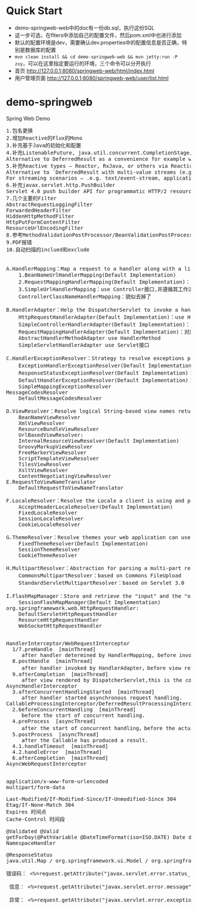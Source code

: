# Quick Start
- demo-springweb-web中的doc有一份db.sql，执行这份SQL
- 这一步可选，在flters中添加自己的配置文件，然后pom.xml中也进行添加
- 默认的配置环境是dev，需要确认dev.properties中的配置信息是否正确，特别是数据库的配置
- `mvn clean install && cd demo-springweb-web && mvn jetty:run -P zxy`，可以在这里指定要运行的环境，三个命令可以分开执行
- 首页 http://127.0.0.1:8080/springweb-web/html/index.html
- 用户管理页面 http://127.0.0.1:8080/springweb-web/user/list.html


# demo-springweb
Spring Web Demo
<pre>
1.包名更换
2.增加Reactive的Flux的Mono
3.补充基于Java的初始化和配置
4.补充ListenableFuture<V>, java.util.concurrent.CompletionStage<V>, java.util.concurrent.CompletableFuture<V>
Alternative to DeferredResult as a convenience for example when an underlying service returns one of those.
5.补充Reactive types — Reactor, RxJava, or others via ReactiveAdapterRegistry
Alternative to `DeferredResult with multi-value streams (e.g. Flux, Observable) collected to a List.
For streaming scenarios — .e.g. text/event-stream, application/json+stream, SseEmitter and ResponseBodyEmitter are used instead, where ServletOutputStream blocking I/O is performed on a Spring MVC managed thread and back pressure applied against the completion of each write.
6.补充javax.servlet.http.PushBuilder
Servlet 4.0 push builder API for programmatic HTTP/2 resource pushes. Note that per Servlet spec, the injected PushBuilder instance can be null if the client does not support that HTTP/2 feature.
7.几个主要的Filter
AbstractRequestLoggingFilter
ForwardedHeaderFilter
HiddenHttpMethodFilter
HttpPutFormContentFilter
ResourceUrlEncodingFilter
8.参考MethodValidationPostProcessor/BeanValidationPostProcessor使用AOP来实现非Web层的校验
9.PDF报错
10.自动扫描的inclued和exclude


A.HandlerMapping：Map a request to a handler along with a list of HandlerInterceptor for pre- and post-processing.
    1.BeanNameUrlHandlerMapping(Default Implementation)
    2.RequestMappingHandlerMapping(Default Implementation)：use @RequestMapping in @Controller(HandlerMethod).
    3.SimpleUrlHandlerMapping：use Controller接口,并遵循其工作流
    ControllerClassNameHandlerMapping：貌似去掉了   

B.HandlerAdapter：Help the DispatcherServlet to invoke a handler mapped to a request regardless of how the handler is actually invoked.the main purpose is to shield the DispatcherServlet from such details. 
    HttpRequestHandlerAdapter(Default Implementation)：use HttpRequestHandler接口(DefaultServletHttpRequestHandler)
    SimpleControllerHandlerAdapter(Default Implementation)：对应SimpleUrlHandlerMapping.
    RequestMappingHandlerAdapter(Default Implementation)：对应RequestMappingHandlerMapping.
    AbstractHandlerMethodAdapter use HandlerMethod
    SimpleServletHandlerAdapter use Servlet接口

C.HandlerExceptionResolver：Strategy to resolve exceptions possibly mapping them to handlers, or to HTML error views, or other.
    ExceptionHandlerExceptionResolver(Default Implementation)：@ExceptionHandler
    ResponseStatusExceptionResolver(Default Implementation)：@ResponseStatus
    DefaultHandlerExceptionResolver(Default Implementation)：
    SimpleMappingExceptionResolver
MessageCodesResolver
    DefaultMessageCodesResolver

D.ViewResolver：Resolve logical String-based view names returned from a handler to an actual View to render to the response with. 
    BeanNameViewResolver
    XmlViewResolver
    ResourceBundleViewResolver
    UrlBasedViewResolver:
    InternalResourceViewResolver(Default Implementation)
    GroovyMarkupViewResolver
    FreeMarkerViewResolver
    ScriptTemplateViewResolver
    TilesViewResolver
    XsltViewResolver   
    ContentNegotiatingViewResolver
E.RequestToViewNameTranslator
    DefaultRequestToViewNameTranslator

F.LocaleResolver：Resolve the Locale a client is using and possibly their time zone, in order to be able to offer internationalized views. 
    AcceptHeaderLocaleResolver(Default Implementation)
    FixedLocaleResolver
    SessionLocaleResolver
    CookieLocaleResolver

G.ThemeResolver：Resolve themes your web application can use, for example, to offer personalized layouts. 
    FixedThemeResolver(Default Implementation)
    SessionThemeResolver
    CookieThemeResolver

H.MultipartResolver：Abstraction for parsing a multi-part request (e.g. browser form file upload) with the help of some multipart parsing library.
    CommonsMultipartResolver：based on Commons FileUpload
    StandardServletMultipartResolver：based on Servlet 3.0

I.FlashMapManager：Store and retrieve the "input" and the "output" FlashMap that can be used to pass attributes from one request to another, usually across a redirect. 
    SessionFlashMapManager(Default Implementation)
org.springframework.web.HttpRequestHandler:
    DefaultServletHttpRequestHandler  <mvc:default-servlet-handler>
    ResourceHttpRequestHandler  <mvc:resources>
    WebSocketHttpRequestHandler  <websocket:handlers>


HandlerInterceptor/WebRequestInterceptor
  1/7.preHandle  [mainThread]
     after handler determined by HandlerMapping, before invoked by HandlerAdapter.
  8.postHandle  [mainThread]
     after handler invoked by HandlerAdapter，before view rendered by DispatcherServlet.
  9.afterCompletion  [mainThread]
     after view rendered by DispatcherServlet,this is the completion of request processing.
AsyncHandlerInterceptor
  3.afterConcurrentHandlingStarted  [mainThread]        
     after handler started asynchronous request handling.
CallableProcessingInterceptor/DeferredResultProcessingInterceptor
  2.beforeConcurrentHandling  [mainThread]
     before the start of concurrent handling.
  4.preProcess  [asyncThread]
     after the start of concurrent handling，before the actual invocation of the Callable.
  5.postProcess  [asyncThread]
     after the Callable has produced a result.
  4.1.handleTimeout  [mainThread]
  4.2.handleError  [mainThread]
  6.afterCompletion  [mainThread]
AsyncWebRequestInterceptor


application/x-www-form-urlencoded
multipart/form-data

Last-Modified/If-Modified-Since/If-Unmodified-Since 304
Etag/If-None-Match 304
Expires 时间点
Cache-Control 时间段

@Validated @Valid
getForDay(@PathVariable @DateTimeFormat(iso=ISO.DATE) Date day, @NumberFormat double num)
NamespaceHandler

@ResponseStatus
java.util.Map / org.springframework.ui.Model / org.springframework.ui.ModelMap

错误码： <%=request.getAttribute("javax.servlet.error.status_code")%> <br>
 信息： <%=request.getAttribute("javax.servlet.error.message")%> <br>
 异常： <%=request.getAttribute("javax.servlet.error.exception_type")%> <br>
</pre>
